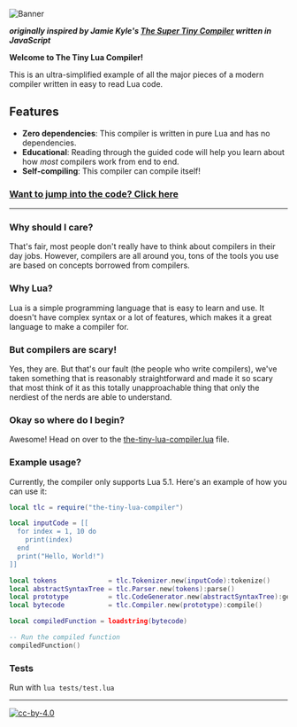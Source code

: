 ![Banner](https://github.com/ByteXenon/TinyLua/assets/125568681/41cf5285-e31d-4b27-a8a8-ee83a7300f1f)

**_originally inspired by Jamie Kyle's [The Super Tiny Compiler](https://github.com/jamiebuilds/the-super-tiny-compiler) written in JavaScript_**

**Welcome to The Tiny Lua Compiler!**

This is an ultra-simplified example of all the major pieces of a modern compiler
written in easy to read Lua code.

## Features

- **Zero dependencies**: This compiler is written in pure Lua and has no dependencies.
- **Educational**: Reading through the guided code will help you learn about how _most_ compilers work from end to end.
- **Self-compiling**: This compiler can compile itself!

### [Want to jump into the code? Click here](the-tiny-lua-compiler.lua)

---

### Why should I care?

That's fair, most people don't really have to think about compilers in their day
jobs. However, compilers are all around you, tons of the tools you use are based
on concepts borrowed from compilers.

### Why Lua?

Lua is a simple programming language that is easy to learn and use. It doesn't
have complex syntax or a lot of features, which makes it a great language to
make a compiler for.

### But compilers are scary!

Yes, they are. But that's our fault (the people who write compilers), we've
taken something that is reasonably straightforward and made it so scary that
most think of it as this totally unapproachable thing that only the nerdiest of
the nerds are able to understand.

### Okay so where do I begin?

Awesome! Head on over to the [the-tiny-lua-compiler.lua](the-tiny-lua-compiler.lua)
file.

### Example usage?

Currently, the compiler only supports Lua 5.1. Here's an example of how you can use it:

```lua
local tlc = require("the-tiny-lua-compiler")

local inputCode = [[
  for index = 1, 10 do
    print(index)
  end
  print("Hello, World!")
]]

local tokens             = tlc.Tokenizer.new(inputCode):tokenize()
local abstractSyntaxTree = tlc.Parser.new(tokens):parse()
local prototype          = tlc.CodeGenerator.new(abstractSyntaxTree):generate()
local bytecode           = tlc.Compiler.new(prototype):compile()

local compiledFunction = loadstring(bytecode)

-- Run the compiled function
compiledFunction()
```

### Tests

Run with `lua tests/test.lua`

---

[![cc-by-4.0](https://licensebuttons.net/l/by/4.0/80x15.png)](http://creativecommons.org/licenses/by/4.0/)
